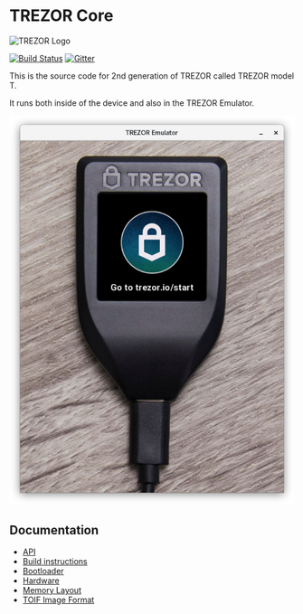 # TREZOR Core

![TREZOR Logo](docs/logo.png)

[![Build Status](https://travis-ci.org/trezor/trezor-core.svg?branch=master)](https://travis-ci.org/trezor/trezor-core)
[![Gitter](https://badges.gitter.im/trezor/community.svg)](https://gitter.im/trezor/community)

This is the source code for 2nd generation of TREZOR called TREZOR model T.

It runs both inside of the device and also in the TREZOR Emulator.

![emulator](docs/emulator.jpg)

## Documentation

* [API](docs/api.md)
* [Build instructions](docs/build.md)
* [Bootloader](docs/bootloader.md)
* [Hardware](docs/hardware.md)
* [Memory Layout](docs/memory.md)
* [TOIF Image Format](docs/toif.md)
